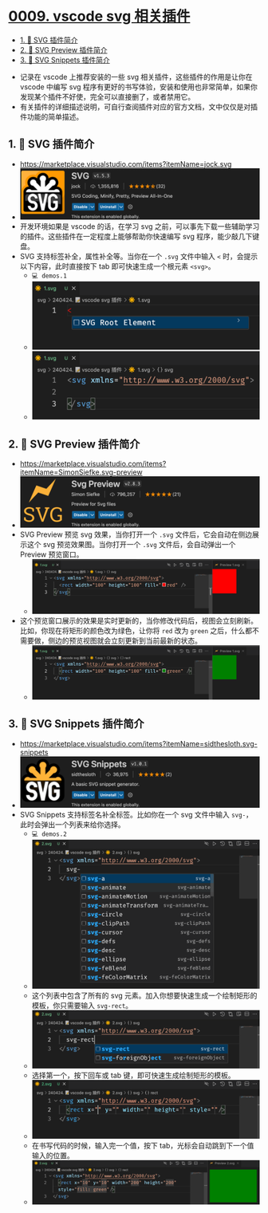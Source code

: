 # [0009. vscode svg 相关插件](https://github.com/Tdahuyou/TNotes.svg/tree/main/notes/0009.%20vscode%20svg%20%E7%9B%B8%E5%85%B3%E6%8F%92%E4%BB%B6)

<!-- region:toc -->
- [1. 📒 SVG 插件简介](#1--svg-插件简介)
- [2. 📒 SVG Preview 插件简介](#2--svg-preview-插件简介)
- [3. 📒 SVG Snippets 插件简介](#3--svg-snippets-插件简介)
<!-- endregion:toc -->
- 记录在 vscode 上推荐安装的一些 svg 相关插件，这些插件的作用是让你在 vscode 中编写 svg 程序有更好的书写体验，安装和使用也非常简单，如果你发现某个插件不好使，完全可以直接删了，或者禁用它。
- 有关插件的详细描述说明，可自行查阅插件对应的官方文档，文中仅仅是对插件功能的简单描述。

## 1. 📒 SVG 插件简介

- https://marketplace.visualstudio.com/items?itemName=jock.svg
- ![](assets/2024-12-09-15-18-11.png)
- 开发环境如果是 vscode 的话，在学习 svg 之前，可以事先下载一些辅助学习的插件。这些插件在一定程度上能够帮助你快速编写 svg 程序，能少敲几下键盘。
- SVG 支持标签补全，属性补全等。当你在一个 `.svg` 文件中输入 `<` 时，会提示以下内容，此时直接按下 tab 即可快速生成一个根元素 `<svg>`。
  - `💻 demos.1`
  - ![](assets/2024-12-09-15-18-30.png)
  - ![](assets/2024-12-09-15-18-49.png)

## 2. 📒 SVG Preview 插件简介

- https://marketplace.visualstudio.com/items?itemName=SimonSiefke.svg-preview
- ![](assets/2024-12-09-15-19-00.png)
- SVG Preview 预览 svg 效果，当你打开一个 `.svg` 文件后，它会自动在侧边展示这个 svg 预览效果图。当你打开一个 `.svg` 文件后，会自动弹出一个 Preview 预览窗口。
  - ![](assets/2024-12-09-15-19-09.png)
- 这个预览窗口展示的效果是实时更新的，当你修改代码后，视图会立刻刷新。比如，你现在将矩形的颜色改为绿色，让你将 `red` 改为 `green` 之后，什么都不需要做，侧边的预览视图就会立刻更新到当前最新的状态。
  - ![](assets/2024-12-09-15-19-20.png)

## 3. 📒 SVG Snippets 插件简介

- https://marketplace.visualstudio.com/items?itemName=sidthesloth.svg-snippets
- ![](assets/2024-12-09-15-19-36.png)
- SVG Snippets 支持标签名补全标签。比如你在一个 svg 文件中输入 `svg-`，此时会弹出一个列表来给你选择。
  - `💻 demos.2`
  - ![](assets/2024-12-09-15-19-45.png)
  - 这个列表中包含了所有的 svg 元素。加入你想要快速生成一个绘制矩形的模板，你只需要输入 `svg-rect`。
  - ![](assets/2024-12-09-15-19-57.png)
  - 选择第一个，按下回车或 tab 键，即可快速生成绘制矩形的模板。
  - ![](assets/2024-12-09-15-20-06.png)
  - 在书写代码的时候，输入完一个值，按下 tab，光标会自动跳到下一个值输入的位置。
  - ![](assets/2024-12-09-15-20-32.png)
